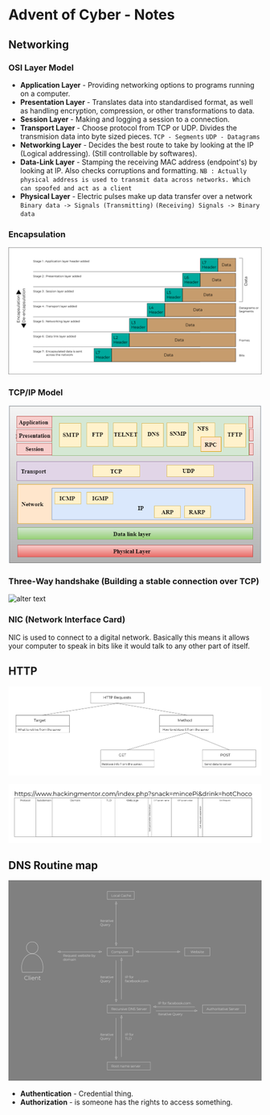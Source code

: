 # Advent of Cyber - Notes

## Networking

### OSI Layer Model
- **Application Layer** - Providing networking options to programs running on a computer.
- **Presentation Layer** - Translates data into standardised format, as well as handling encryption, compression, or other transformations to data.
- **Session Layer** - Making and logging a session to a connection.
- **Transport Layer** - Choose protocol from TCP or UDP. Divides the transmision data into byte sized pieces. `TCP - Segments` `UDP - Datagrams`
- **Networking Layer** - Decides the best route to take by looking at the IP (Logical addressing). (Still controllable by softwares).
- **Data-Link Layer** - Stamping the receiving MAC address (endpoint's) by looking at IP. Also checks corruptions and formatting. `NB : Actually physical address is used to transmit data across networks. Which can spoofed and act as a client`
- **Physical Layer** - Electric pulses make up data transfer over a network `Binary data -> Signals (Transmitting)` `(Receiving) Signals -> Binary data`

### Encapsulation

![alter text](https://github.com/NashoNightmare/Advent-Of-Cyber/blob/master/Encapsulation%20process.png)

### TCP/IP Model

![alter text](https://github.com/NashoNightmare/Advent-Of-Cyber/blob/master/tcp-ip-model.png)

### Three-Way handshake (Building a stable connection over TCP)

![alter text]()

### NIC (Network Interface Card)
NIC is used to connect to a digital network. Basically this means it allows your computer to speak in bits like it would talk to any other part of itself.

## HTTP

![alter text](https://github.com/NashoNightmare/Advent-Of-Cyber/blob/master/http%20image%201.png)

![alter text](https://github.com/NashoNightmare/Advent-Of-Cyber/blob/master/http%20image%202.png)

## DNS Routine map 

![alter text](https://github.com/NashoNightmare/Advent-Of-Cyber/blob/master/DNS%20Routine%20map.png)

- **Authentication** - Credential thing.
- **Authorization** - is someone has the rights to access something.





















